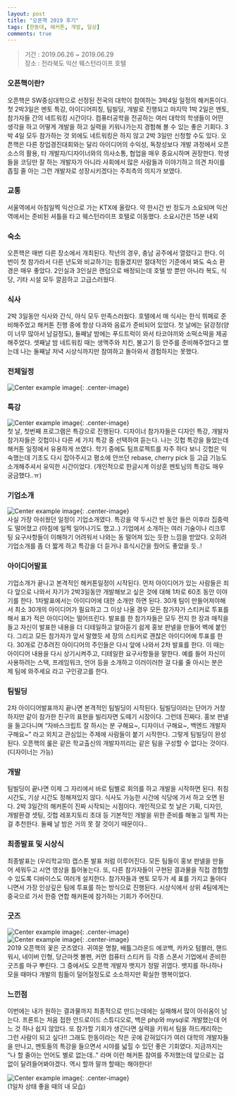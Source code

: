 ```yaml
---
layout: post
title: "오픈핵 2019 후기"
tags: [한동대, 해커톤, 개발, 일상]
comments: true
---
```


> 기간 : 2019.06.26 ~ 2019.06.29  
> 장소 : 전라북도 익산 웨스턴라이프 호텔  

### 오픈핵이란?  
오픈핵은 SW중심대학으로 선정된 전국의 대학이 참여하는 3박4일 일정의 해커톤이다. 첫 2박3일은 멘토 특강, 아이디어피칭, 팀빌딩, 개발로 진행되고 마지막 1박 2일은 멘토, 참가자들 간의 네트워킹 시간이다. 컴퓨터공학을 전공하는 여러 대학의 학생들이 어떤 생각을 하고 어떻게 개발을 하고 실력을 키워나가는지 경험해 볼 수 있는 좋은 기회다. 3박 4일 모두 참가하는 것 외에도 네트워킹은 하지 않고 2박 3일만 신청할 수도 있다. 오픈핵은 다른 창업경진대회와는 달리 아이디어의 수익성, 독창성보다 개발 과정에서 오픈소스의 활용, 타 개발자/디자이너와의 의사소통, 협업을 매우 중요시하며 권장한다. 학생들을 코딩만 잘 하는 개발자가 아니라 사회에서 많은 사람들과 이야기하고 의견 차이를 좁힐 줄 아는 그런 개발자로 성장시키겠다는 주최측의 의지가 보였다.  

### 교통  
서울역에서 아침일찍 익산으로 가는 KTX에 올랐다. 약 한시간 반 정도가 소요되며 익산역에서는 준비된 셔틀을 타고 웨스턴라이프 호텔로 이동했다. 소요시간은 15분 내외  

### 숙소  
오픈핵은 매번 다른 장소에서 개최된다. 작년의 경우, 충남 공주에서 열렸다고 한다. 이번이 첫 참가라서 다른 년도와 비교하기는 힘들겠지만 절대적인 기준에서 봐도 숙소 환경은 매우 좋았다. 2인실과 3인실은 랜덤으로 배정되는데 호텔 방 뿐만 아니라 복도, 식당, 기타 시설 모두 깔끔하고 고급스러웠다.  

### 식사  
2박 3일동안 식사와 간식, 야식 모두 만족스러웠다. 호텔에서 매 식사는 한식 뷔페로 준비해주었고 해커톤 진행 중에 항상 다과와 음료가 준비되어 있었다. 첫 날에는 닭강정(양이 너무 많아서 남길정도), 둘째날 밤에는 푸드트럭이 와서 타코야끼와 소떡소떡을 제공해주었다. 셋째날 밤 네트워킹 때는 생맥주와 치킨, 불고기 등 안주를 준비해주었다고 했는데 나는 둘째날 저녁 시상식까지만 참여하고 돌아와서 경험하지는 못했다.  

### 전체일정  
![Center example image](https://user-images.githubusercontent.com/35067611/60385019-92924000-9abf-11e9-8fda-d3fdcc360742.png "Center"){: .center-image}  

### 특강  
![Center example image](https://user-images.githubusercontent.com/35067611/60385085-7642d300-9ac0-11e9-9256-95d3712fdeef.png "Center"){: .center-image}  
첫 날, 첫번째 프로그램은 특강으로 진행된다. 디자이너 참가자들은 디자인 특강, 개발자 참가자들은 깃헙이나 다른 세 가지 특강 중 선택하여 듣는다. 나는 깃헙 특강을 들었는데 해커톤 일정에서 유용하게 쓰였다. 학기 중에도 팀프로젝트를 자주 하다 보니 깃헙은 익숙했는데 기초도 다시 잡아주시고 평소에 안쓰던 rebase, cherry pick 등 고급 기능도 소개해주셔서 유익한 시간이었다. (개인적으로 한글시계 이상훈 멘토님의 특강도 매우 궁금했다..ㅠ)  

### 기업소개  
![Center example image](https://user-images.githubusercontent.com/35067611/60385097-8f4b8400-9ac0-11e9-9e6e-b11fd4d0c0ef.png "Center"){: .center-image}  
사실 가장 아쉬웠던 일정이 기업소개였다. 특강을 약 두시간 반 동안 들은 이후라 집중력도 떨어졌고 (아침에 일찍 일어나기도 했고..) 기업에서 소개하는 여러 기술이나 리크루팅 요구사항들이 이해하기 어려워서 나와는 동 떨어져 있는 듯한 느낌을 받았다. 오히려 기업소개를 좀 더 짧게 하고 특강을 더 듣거나 휴식시간을 줬어도 좋았을 듯..!  

### 아이디어발표  
기업소개가 끝나고 본격적인 해커톤일정이 시작된다. 먼저 아이디어가 있는 사람들은 죄다 앞으로 나와서 자기가 2박3일동안 개발해보고 싶은 것에 대해 1차로 60초 동안 이야기를 한다. 1차발표에서는 아이디어에 대한 소개만 하면 된다.  30개 팀이 만들어져야해서 최소 30개의 아이디어가 필요하고 그 이상 나올 경우 모든 참가자가 스티커로 투표를 해서 표가 적은 아이디어는 떨어뜨린다. 발표를 한 참가자들은 모두 전지 한 장과 매직을 들고 자신이 발표한 내용을 더 디테일하고 알아듣기 쉽게 홍보 판넬을 만들어 벽에 붙인다. 그리고 모든 참가자가 앞서 말했듯 세 장의 스티커로 괜찮은 아이디어에 투표를 한다. 30개로 간추려진 아이디어의 주인들은 다시 앞에 나와서 2차 발표를 한다. 이 때는 아이디어 내용을 다시 상기시켜주고, 디테일한 요구사항들을 말한다. 예를 들어 자신이 사용하려는 스택, 프레임워크, 언어 등을 소개하고 이러이러한 걸 다룰 줄 아시는 분은 제 팀에 와주세요 라고 구인광고를 한다.  

### 팀빌딩  
2차 아이디어발표까지 끝나면 본격적인 팀빌딩이 시작된다. 팀빌딩이라는 단어가 거창하지만 같이 참가한 친구의 표현을 빌리자면 도떼기 시장이다. 그런데 진짜다. 홍보 판넬을 들고다니며 “자바스크립트 잘 하시는 분 구해요~, 디자이너 구해요~, 백엔드 개발자 구해요~” 라고 외치고 관심있는 주제에 사람들이 붙기 시작한다. 그렇게 팀빌딩이 완성된다. 오픈핵의 룰은 같은 학교출신의 개발자끼리는 같은 팀을 구성할 수 없다는 것이다. (디자이너는 가능)  

### 개발  
팀빌딩이 끝나면 이제 그 자리에서 바로 팀별로 회의를 하고 개발을 시작하면 된다. 취침 시간도, 기상 시간도 정해져있지 않다. 식사도 가능한 시간에 식당에 가서 하고 오면 된다. 2박 3일간의 해커톤이 진짜 시작되는 시점이다. 개인적으로 첫 날은 기획, 디자인, 개발환경 셋팅, 깃헙 레포지토리 초대 등 기본적인 개발을 위한 준비를 해놓고 일찍 자는 걸 추천한다. 둘째 날 밤은 거의 못 잘 것이기 때문이다..  

### 최종발표 및 시상식  
최종발표는 (우리학교의) 캡스톤 발표 처럼 이루어진다. 모든 팀들이 홍보 판넬을 만들어 세워두고 시연 영상을 틀어놓는다. 또, 다른 참가자들이 구현된 결과물을 직접 경험할 수 있도록 디바이스도 여러개 설치한다. 참가자들과 멘토 모두가 세 표를 가지고 돌아다니면서 가장 인상깊은 팀에 투표를 하는 방식으로 진행된다. 시상식에서 상위 4팀에게는 중국으로 가서 한중 연합 해커톤에 참가하는 기회가 주어진다.  

### 굿즈  
![Center example image](https://user-images.githubusercontent.com/35067611/60385123-cd48a800-9ac0-11e9-9c04-716a5e8a6859.jpeg "Center"){: .center-image}  
![Center example image](https://user-images.githubusercontent.com/35067611/60385139-e81b1c80-9ac0-11e9-8292-7cc2796d54a6.jpeg "Center"){: .center-image}  
2019 오픈핵의 꽃은 굿즈였다. 귀여운 명찰, 배틀그라운드 에코백, 카카오 텀블러, 핸드워시, 네이버 인형, 당근마켓 볼펜, 커먼 컴퓨터 스티커 등 각종 스폰서 기업에서 준비한 굿즈를 마구 뿌린다. 그 중에서도 오픈핵 개발자 뱃지가 정말 귀엽다. 뱃지를 하나하나 모을 때마다 개발의 힘듦이 덜어질정도로 소소하지만 확실한 행복이었다.  

### 느낀점  
이번에는 내가 원하는 결과물까지 최종적으로 만드는데에는 실패해서 많이 아쉬움이 남는다. 프론트는 처음 접한 안드로이드 스튜디오로, 백은 php와 mysql로 개발했는데 어느 것 하나 쉽지 않았다. 또 참가할 기회가 생긴다면 실력을 키워서 팀을 하드캐리하는 그런 사람이 되고 싶다!! 그래도 한동이라는 작은 곳에 갇혀있다가 여러 대학의 개발자들을 만나고, 멘토들의 특강을 들으면서 시야를 넓힐 수 있던 좋은 기회였다. 지금까지는 “나 할 줄아는 언어도 별로 없는데..” 라며 이런 해커톤 참여를 주저했는데 앞으로는 겁 없이 달려들어봐야겠다. 역시 할까 말까 할때는 해야한다!  

![Center example image](https://user-images.githubusercontent.com/35067611/60385150-097c0880-9ac1-11e9-9bd4-c8ad0e531ab4.jpeg "Center"){: .center-image}  
(1일차 상태 좋을 때의 내 모습)  
